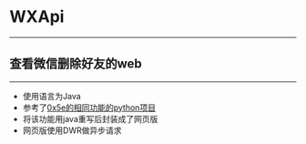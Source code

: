 # WXApi

---

## 查看微信删除好友的web

---

- 使用语言为Java
- 参考了[0x5e的相同功能的python项目](https://github.com/0x5e/wechat-deleted-friends)
- 将该功能用java重写后封装成了网页版
- 网页版使用DWR做异步请求
